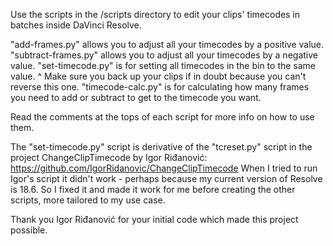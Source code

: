 Use the scripts in the /scripts directory to edit your clips' timecodes in batches inside DaVinci Resolve.

"add-frames.py" allows you to adjust all your timecodes by a positive value.
"subtract-frames.py" allows you to adjust all your timecodes by a negative value.
"set-timecode.py" is for setting all timecodes in the bin to the same value.
    ^ Make sure you back up your clips if in doubt because you can't reverse this one.
"timecode-calc.py" is for calculating how many frames you need to add or subtract to get to the timecode you want.

Read the comments at the tops of each script for more info on how to use them.

The "set-timecode.py" script is derivative of the "tcreset.py" script in the project 
ChangeClipTimecode by Igor Riđanović: https://github.com/IgorRidanovic/ChangeClipTimecode
When I tried to run Igor's script it didn't work - perhaps because my current version of Resolve is 18.6. 
So I fixed it and made it work for me before creating the other scripts, more tailored to my use case.

Thank you Igor Riđanović for your initial code which made this project possible.
